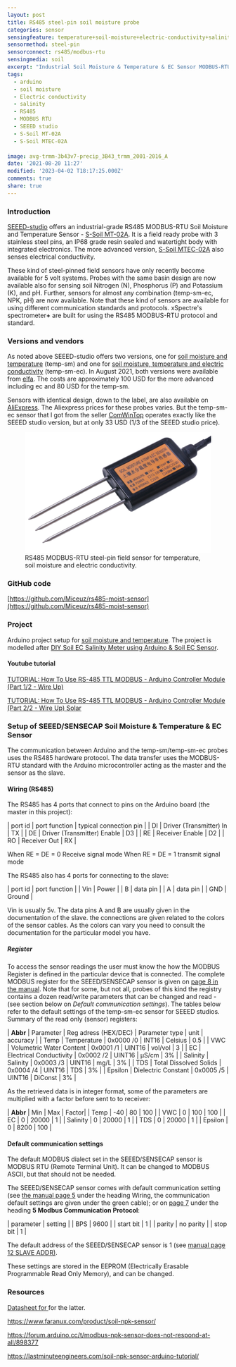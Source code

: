 ```yaml
---
layout: post
title: RS485 steel-pin soil moisture probe
categories: sensor
sensingfeature: temperature+soil-moisture+electric-conductivity+salinity+tds+epsilon
sensormethod: steel-pin
sensorconnect: rs485/modbus-rtu
sensingmedia: soil
excerpt: "Industrial Soil Moisture & Temperature & EC Sensor MODBUS-RTU RS485 (S-Soil MTEC-02B)"
tags:
  - arduino
  - soil moisture
  - Electric conductivity
  - salinity
  - RS485
  - MODBUS RTU
  - SEEED studio
  - S-Soil MT-02A
  - S-Soil MTEC-02A

image: avg-trmm-3b43v7-precip_3B43_trmm_2001-2016_A
date: '2021-08-20 11:27'
modified: '2023-04-02 T18:17:25.000Z'
comments: true
share: true
---
```


### Introduction

[SEEED-studio](https://www.seeedstudio.com/) offers an industrial-grade RS485 MODBUS-RTU  Soil Moisture and Temperature Sensor - [S-Soil MT-02A](https://www.seeedstudio.com/RS485-Soil-Moisture-Temperature-Sensor-S-Soil-MT-02-p-4634.html). It is a field ready probe with 3 stainless steel pins, an IP68 grade resin sealed and watertight body with integrated electronics. The more advanced version, [S-Soil MTEC-02A](https://www.seeedstudio.com/RS485-Soil-Moisture-Temperature-EC-Sensor-S-Soil-MTEC-02-p-4633.html?queryID=48f04f346f15bfe19420a561080bc973&objectID=4633&indexName=bazaar_retailer_products) also senses electrical conductivity.

These kind of steel-pinned field sensors have only recently become available for 5 volt systems. Probes with the same basin design are now available also for sensing soil Nitrogen (N), Phosphorus (P) and Potassium (K), and pH. Further, sensors for almost any combination (temp-sm-ec, NPK, pH) are now available. Note that these kind of sensors are available for using different communication standards and protocols. xSpectre's spectrometer<b>+</b> are built for using the RS485 MODBUS-RTU protocol and standard.

### Versions and vendors

As noted above SEEED-studio offers two versions, one for [soil moisture and temperature](https://www.seeedstudio.com/RS485-Soil-Moisture-Temperature-Sensor-S-Soil-MT-02-p-4634.html) (temp-sm) and one for [soil moisture, temperature and electric conductivity](https://www.seeedstudio.com/RS485-Soil-Moisture-Temperature-EC-Sensor-S-Soil-MTEC-02-p-4633.html) (temp-sm-ec). In August 2021, both versions were available from [elfa](https://www.elfa.se/en/industrial-soil-moisture-temperature-sensor-modbus-rtu-rs485-2v-analogue-ip68-seeed-studio-101990668/p/30215414?track=true&no-cache=true&marketingPopup=false). The costs are approximately 100 USD for the more advanced including ec and 80 USD for the temp-sm.

Sensors with identical design, down to the label, are also available on [AliExpress](https://aliexpress.com). The Aliexpress prices for these probes varies. But the temp-sm-ec sensor that I got from the seller [ComWinTop](https://vi.aliexpress.com/item/1005001524845572.html?spm=a2g0o.order_list.order_list_main.17.21ef1802VQQ0bb&gatewayAdapt=glo2vnm) operates exactly like the SEEED studio version, but at only 33 USD (1/3 of the SEEED studio price).

<figure>
<img src="../../images/rs485-modbus-rtu_temp-sm-ec_probe.png">
<figcaption> RS485 MODBUS-RTU steel-pin field sensor for temperature, soil moisture and electric conductivity.</figcaption>
</figure>

### GitHub code

[https://github.com/Miceuz/rs485-moist-sensor](https://github.com/Miceuz/rs485-moist-sensor)

### Project

Arduino project setup for [soil moisture and temperature](https://www.seeedstudio.com/RS485-Soil-Moisture-Temperature-Sensor-S-Soil-MT-02-p-4634.html). The project is modelled after [DIY Soil EC Salinity Meter using Arduino & Soil EC Sensor](https://how2electronics.com/diy-soil-ec-salinity-meter-using-arduino-soil-ec-sensor/).

#### Youtube tutorial

[TUTORIAL: How To Use RS-485 TTL MODBUS - Arduino Controller Module (Part 1/2 - Wire Up)](https://www.youtube.com/watch?v=HPZrGuBtk_c)

[TUTORIAL: How To Use RS-485 TTL MODBUS - Arduino Controller Module (Part 2/2 - Wire Up) Solar](https://www.youtube.com/watch?v=tBw15SfmuwI)

### Setup of SEEED/SENSECAP Soil Moisture & Temperature & EC Sensor

The communication between Arduino and the temp-sm/temp-sm-ec probes uses the RS485 hardware protocol. The data transfer uses the MODBUS-RTU standard with the Arduino microcontroller acting as the master and the sensor as the slave.

#### Wiring (RS485)

The RS485 has 4 ports that connect to pins on the Arduino board (the master in this project):

| port id | port function | typical connection pin |
| DI | Driver (Transmitter) In | TX |
| DE | Driver (Transmitter) Enable  | D3  |
| RE | Receiver Enable | D2 |
| RO | Receiver Out | RX |  

When RE = DE = 0 Receive signal mode
When RE = DE = 1 transmit signal mode

The RS485 also has 4 ports for connecting to the slave:

| port id | port function |
| Vin | Power |
| B | data pin  |
| A | data pin |
| GND | Ground |

Vin is usually 5v. The data pins A and B are usually given in the documentation of the slave. the connections are given related to the colors of the sensor cables. As the colors can vary you need to consult the documentation for the particular model you have.

##### Register

To access the sensor readings the user must know the how the MODBUS Register is defined in the particular device that is connected. The complete MODBUS register for the SEEED/SENSECAP sensor is given on [page 8 in the manual](https://files.seeedstudio.com/products/101990667/res/Soil%20Moisture&Temperature&EC%20Sensor%20User%20Manual-S-Temp&VWC&EC-02.pdf). Note that for some, but not all, probes of this kind the registry contains a dozen read/write parameters that can be changed and read - (see section below on _Default communication settings_). The tables below refer to the default settings of the temp-sm-ec sensor for SEEED studios. Summary of the read only (sensor) registers:

| **Abbr** | Parameter | Reg adress (HEX/DEC) | Parameter type | unit | accuracy |
| Temp | Temperature | 0x0000 /0 | INT16 | Celsius | 0.5 |
| VWC | Volumetric Water Content | 0x0001 /1 | UINT16 | vol/vol | 3 |
| EC | Electrical Conductivity | 0x0002 /2 | UINT16 | μS/cm | 3% |
| Salinity | Salinity | 0x0003 /3 | UINT16 | mg/L | 3% |
| TDS | Total Dissolved Solids | 0x0004 /4 | UINT16 | TDS | 3% |
| Epsilon | Dielectric Constant | 0x0005 /5 | UINT16 | DiConst | 3% |

As the retrieved data is in integer format, some of the parameters are multiplied with a factor before sent to to receiver:

| **Abbr** | Min | Max | Factor|
| Temp | -40 | 80 | 100 |
| VWC | 0 | 100 | 100 |
| EC | 0 | 20000 | 1 |
| Salinity | 0 | 20000 | 1 |
| TDS | 0 | 20000 | 1 |
| Epsilon | 0 | 8200 | 100 |

#### Default communication settings

The default MODBUS dialect set in the SEEED/SENSECAP sensor is MODBUS RTU (Remote Terminal Unit). It can be changed to MODBUS ASCII, but that should not be needed.

The SEEED/SENSECAP sensor comes with default communication setting (see [the manual page 5](https://files.seeedstudio.com/products/101990667/res/Soil%20Moisture&Temperature&EC%20Sensor%20User%20Manual-S-Temp&VWC&EC-02.pdf) under the heading Wiring, the communication default settings are given under the green cable); or on [page 7](https://files.seeedstudio.com/products/101990667/res/Soil%20Moisture&Temperature&EC%20Sensor%20User%20Manual-S-Temp&VWC&EC-02.pdf) under the heading **5 Modbus Communication Protocol**:

| parameter | setting |
| BPS | 9600 |
| start bit | 1  |
| parity | no parity |
| stop bit | 1 |

The default address of the SEEED/SENSECAP sensor is 1 (see [manual page 12 SLAVE ADDR)](https://files.seeedstudio.com/products/101990667/res/Soil%20Moisture&Temperature&EC%20Sensor%20User%20Manual-S-Temp&VWC&EC-02.pdf).

These settings are stored in the EEPROM (Electrically Erasable Programmable Read Only Memory), and can be changed.

### Resources

[Datasheet for ](https://files.seeedstudio.com/products/101990667/res/RS485%20Soil%20Moisture%20&%20Temperature%20&%20EC%20Sensor%20(S-Temp&VWC&EC-02A).pdf) for the latter.

https://www.faranux.com/product/soil-npk-sensor/

https://forum.arduino.cc/t/modbus-npk-sensor-does-not-respond-at-all/898377

https://lastminuteengineers.com/soil-npk-sensor-arduino-tutorial/
